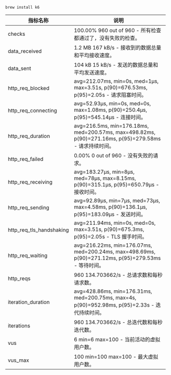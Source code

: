 ```
brew install k6
```


| 指标名称                  | 说明                                                                                   |
|---------------------------|----------------------------------------------------------------------------------------|
| checks                    | 100.00% 960 out of 960 - 所有检查都通过了，没有失败的检查。                             |
| data_received             | 1.2 MB  167 kB/s - 接收到的数据总量和平均接收速度。                                     |
| data_sent                 | 104 kB  15 kB/s - 发送的数据总量和平均发送速度。                                       |
| http_req_blocked          | avg=212.07ms, min=0s, med=1µs, max=3.51s, p(90)=676.53ms, p(95)=2.05s - 请求阻塞时间。 |
| http_req_connecting       | avg=52.93µs, min=0s, med=0s, max=1.08ms, p(90)=250.4µs, p(95)=545.14µs - 连接时间。    |
| http_req_duration         | avg=216.5ms, min=176.18ms, med=200.57ms, max=498.82ms, p(90)=271.16ms, p(95)=279.58ms - 请求持续时间。 |
| http_req_failed           | 0.00%   0 out of 960 - 没有失败的请求。                                                |
| http_req_receiving        | avg=183.27µs, min=8µs, med=78µs, max=8.15ms, p(90)=315.1µs, p(95)=650.79µs - 接收时间。|
| http_req_sending          | avg=92.89µs, min=7µs, med=73µs, max=4.58ms, p(90)=136.1µs, p(95)=183.09µs - 发送时间。|
| http_req_tls_handshaking  | avg=211.94ms, min=0s, med=0s, max=3.51s, p(90)=675.3ms, p(95)=2.05s - TLS 握手时间。  |
| http_req_waiting          | avg=216.22ms, min=176.07ms, med=200.24ms, max=498.69ms, p(90)=271.12ms, p(95)=279.53ms - 等待时间。 |
| http_reqs                 | 960     134.703662/s - 总请求数和每秒请求数。                                          |
| iteration_duration        | avg=428.86ms, min=176.31ms, med=200.75ms, max=4s, p(90)=952.98ms, p(95)=2.33s - 迭代持续时间。 |
| iterations                | 960     134.703662/s - 总迭代数和每秒迭代数。                                          |
| vus                       | 6       min=6          max=100 - 当前活动的虚拟用户数。                                |
| vus_max                   | 100     min=100        max=100 - 最大虚拟用户数。                                      |